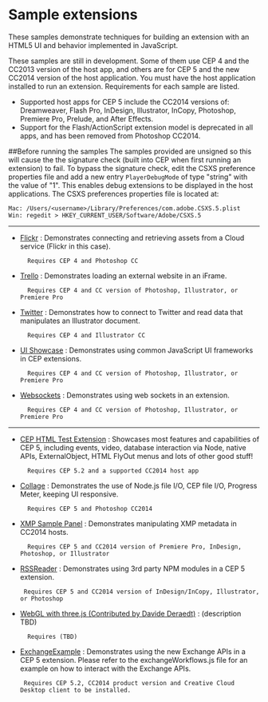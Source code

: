 Sample extensions
=======

These samples demonstrate techniques for building an extension with an HTML5 UI and behavior implemented in JavaScript. 

These samples are still in development. Some of them use CEP 4 and the CC2013 version of the host app, and others are for CEP 5 and the new CC2014 version of the host application. You must have the host application installed to run an extension. Requirements for each sample are listed.

* Supported host apps for CEP 5 include the CC2014 versions of: Dreamweaver, Flash Pro, InDesign, Illustrator, InCopy, Photoshop, Premiere Pro, Prelude, and After Effects. 
* Support for the Flash/ActionScript extension model is deprecated in all apps, and has been removed from Photoshop CC2014.

##Before running the samples
The samples provided are unsigned so this will cause the the signature check (built into CEP when first running an extension) to fail. To bypass the signature check, edit the CSXS preference properties file and add a new entry `PlayerDebugMode` of type "string" with the value of "1". This enables debug extensions to be displayed in the host applications. The CSXS preferences properties file is located at:
```
Mac: /Users/<username>/Library/Preferences/com.adobe.CSXS.5.plist
Win: regedit > HKEY_CURRENT_USER/Software/Adobe/CSXS.5
```

----

* [Flickr](https://github.com/Adobe-CEP/Samples/tree/master/Flickr) : Demonstrates connecting and retrieving assets from a Cloud service (Flickr in this case). 

		Requires CEP 4 and Photoshop CC

* [Trello](https://github.com/Adobe-CEP/Samples/tree/master/Trello) : Demonstrates loading an external website in an iFrame.

		Requires CEP 4 and CC version of Photoshop, Illustrator, or Premiere Pro

* [Twitter](https://github.com/Adobe-CEP/Samples/tree/master/Twitter) : Demonstrates how to connect to Twitter and read data that manipulates an Illustrator document. 

		Requires CEP 4 and Illustrator CC

* [UI Showcase](https://github.com/Adobe-CEP/Samples/tree/master/UI_Showcase) : Demonstrates using common JavaScript UI frameworks in CEP extensions. 

		Requires CEP 4 and CC version of Photoshop, Illustrator, or Premiere Pro

* [Websockets](https://github.com/Adobe-CEP/Samples/tree/master/Websocket) : Demonstrates using web sockets in an extension. 

		Requires CEP 4 and CC version of Photoshop, Illustrator, or Premiere Pro

----

* [CEP HTML Test Extension](https://github.com/Adobe-CEP/Samples/tree/master/CEP_HTML_Test_Extension) : 
Showcases most features and capabilities of CEP 5, including events, video, database interaction via Node, native APIs, ExternalObject, HTML FlyOut menus and lots of other good stuff!

		Requires CEP 5.2 and a supported CC2014 host app

* [Collage](https://github.com/Adobe-CEP/Samples/tree/master/Collage) : Demonstrates the use of Node.js file I/O, CEP file I/O, Progress Meter, keeping UI responsive. 

		Requires CEP 5 and Photoshop CC2014

* [XMP Sample Panel](https://github.com/Adobe-CEP/Samples/tree/master/XmpSamplePanel) : Demonstrates manipulating XMP metadata in CC2014 hosts. 

		Requires CEP 5 and CC2014 version of Premiere Pro, InDesign, Photoshop, or Illustrator
		
*  [RSSReader](https://github.com/Adobe-CEP/Samples/tree/master/RSSReader) : Demonstrates using 3rd party NPM modules in a CEP 5 extension.

		Requires CEP 5 and CC2014 version of InDesign/InCopy, Illustrator, or Photoshop

* [WebGL with three.js (Contributed by Davide Deraedt)](https://github.com/Adobe-CEP/Samples/tree/master/webgl_threejs) : (description TBD)

		Requires (TBD)

*  [ExchangeExample](https://github.com/Adobe-CEP/Samples/tree/master/ExchangeExample) : Demonstrates using the new Exchange APIs in a CEP 5 extension. Please refer to the exchangeWorkflows.js file for an example on how to interact with the Exchange APIs.

		Requires CEP 5.2, CC2014 product version and Creative Cloud Desktop client to be installed.
